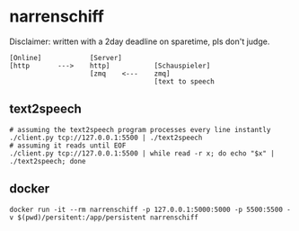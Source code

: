 # narrenschiff

Disclaimer: written with a 2day deadline on sparetime, pls don't judge.

```
[Online]            [Server]
[http       --->    http]           [Schauspieler]
                    [zmq    <---    zmq]
                                    [text to speech
```

## text2speech

```
# assuming the text2speech program processes every line instantly
./client.py tcp://127.0.0.1:5500 | ./text2speech
# assuming it reads until EOF
./client.py tcp://127.0.0.1:5500 | while read -r x; do echo "$x" | ./text2speech; done
```

## docker
```
docker run -it --rm narrenschiff -p 127.0.0.1:5000:5000 -p 5500:5500 -v $(pwd)/persitent:/app/persistent narrenschiff
```
